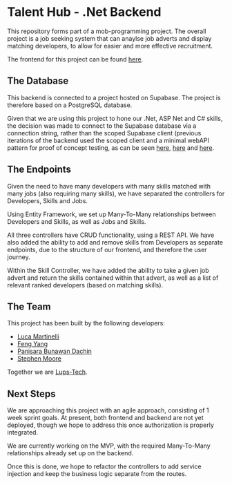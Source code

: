 # Talent Hub - .Net Backend

This repository forms part of a mob-programming project. The overall project is a job seeking system that can anaylse job adverts and display matching developers, to allow for easier and more effective recruitment.

The frontend for this project can be found [here](https://github.com/lups-tech/devFrontend).

## The Database
This backend is connected to a project hosted on Supabase. The project is therefore based on a PostgreSQL database.

Given that we are using this project to hone our .Net, ASP Net and C# skills, the decision was made to connect to the Supabase database via a connection string, rather than the scoped Supabase client (previous iterations of the backend used the scoped client and a minimal webAPI pattern for proof of concept testing, as can be seen [here](https://github.com/lups-tech/supabasecsharpapi), [here](https://github.com/lups-tech/supabaseJobAPI) and [here](https://github.com/lups-tech/supabaseDevAPI).

## The Endpoints
Given the need to have many developers with many skills matched with many jobs (also requiring many skills), we have separated the controllers for Developers, Skills and Jobs.

Using Entity Framework, we set up Many-To-Many relationships between Developers and Skills, as well as Jobs and Skills.

All three controllers have CRUD functionality, using a REST API. We have also added the ability to add and remove skills from Developers as separate endpoints, due to the structure of our frontend, and therefore the user journey.

Within the Skill Controller, we have added the ability to take a given job advert and return the skills contained within that advert, as well as a list of relevant ranked developers (based on matching skills).

## The Team
This project has been built by the following developers:
- [Luca Martinelli](https://github.com/Luega)
- [Feng Yang](https://github.com/Finns841594)
- [Panisara Bunawan Dachin](https://github.com/panisara-bd)
- [Stephen Moore](https://github.com/SMooreSwe)

Together we are [Lups-Tech](https://github.com/lups-tech).

## Next Steps
We are approaching this project with an agile approach, consisting of 1 week sprint goals. At present, both frontend and backend are not yet deployed, though we hope to address this once authorization is properly integrated.

We are currently working on the MVP, with the required Many-To-Many relationships already set up on the backend.

Once this is done, we hope to refactor the controllers to add service injection and keep the business logic separate from the routes.
